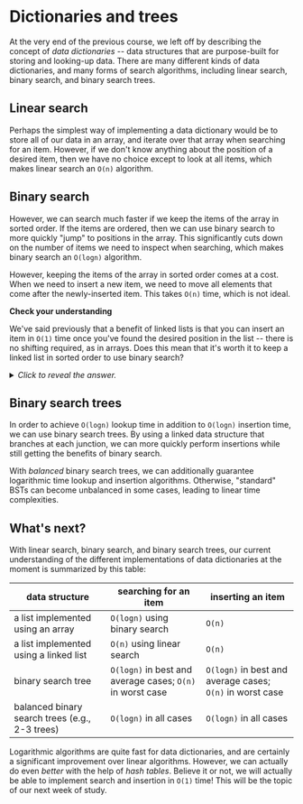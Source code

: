 # Dictionaries and trees

At the very end of the previous course, we left off by describing the concept of *data dictionaries* -- data structures that are purpose-built for storing and looking-up data. There are many different kinds of data dictionaries, and many forms of search algorithms, including linear search, binary search, and binary search trees.

## Linear search

Perhaps the simplest way of implementing a data dictionary would be to store all of our data in an array, and iterate over that array when searching for an item. However, if we don't know anything about the position of a desired item, then we have no choice except to look at all items, which makes linear search an `O(n)` algorithm.

## Binary search

However, we can search much faster if we keep the items of the array in sorted order. If the items are ordered, then we can use binary search to more quickly "jump" to positions in the array. This significantly cuts down on the number of items we need to inspect when searching, which makes binary search an `O(logn)` algorithm.

However, keeping the items of the array in sorted order comes at a cost. When we need to insert a new item, we need to move all elements that come after the newly-inserted item. This takes `O(n)` time, which is not ideal.

<aside>
<b>Check your understanding</b>
<p>We've said previously that a benefit of linked lists is that you can insert an item in <code>O(1)</code> time once you've found the desired position in the list -- there is no shifting required, as in arrays. Does this mean that it's worth it to keep a linked list in sorted order to use binary search?</p>
<details>
<summary>
<i>Click to reveal the answer.</i>
</summary>
<p><b>Answer.</b> No. Although it's a constant time operation to insert an item once the proper position is found, <i>finding</i> the proper position is more expensive in a linked list, since you don't have random access to the elements of the list. In fact, binary search is a poor choice of algorithm for searching in a list, since it requires <code>O(nlogn)</code> time!
</details>
</aside>

## Binary search trees

In order to achieve `O(logn)` lookup time in addition to `O(logn)` insertion time, we can use binary search trees. By using a linked data structure that branches at each junction, we can more quickly perform insertions while still getting the benefits of binary search.

With *balanced* binary search trees, we can additionally guarantee logarithmic time lookup and insertion algorithms. Otherwise, "standard" BSTs can become unbalanced in some cases, leading to linear time complexities.

## What's next?

With linear search, binary search, and binary search trees, our current understanding of the different implementations of data dictionaries at the moment is summarized by this table:

| data structure                                 | searching for an item                                 | inserting an item                                     |
|------------------------------------------------|-------------------------------------------------------|-------------------------------------------------------|
| a list implemented using an array              | `O(logn)` using binary search                           | `O(n)`                                                  |
| a list implemented using a linked list         | `O(n)` using linear search                              | `O(n)`                                                  |
| binary search tree                             | `O(logn)` in best and average cases; `O(n)` in worst case | `O(logn)` in best and average cases; `O(n)` in worst case |
| balanced binary search trees (e.g., 2-3 trees) | `O(logn)` in all cases                                  | `O(logn)` in all cases                                  |

Logarithmic algorithms are quite fast for data dictionaries, and are certainly a significant improvement over linear algorithms. However, we can actually do even *better* with the help of *hash tables*. Believe it or not, we will actually be able to implement search and insertion in `O(1)` time! This will be the topic of our next week of study.
